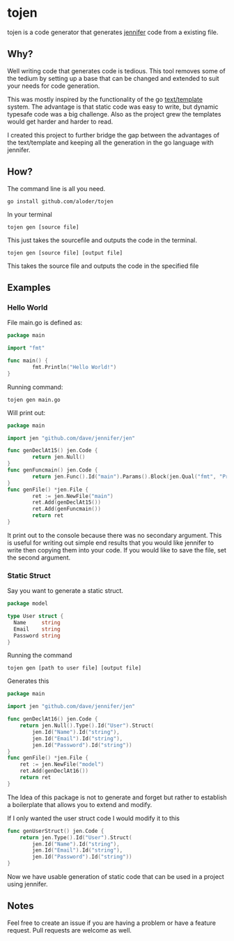 tojen
======

tojen is a code generator that generates
[jennifer](http://www.github.com/dave/jennifer) code from a existing file.

## Why?

Well writing code that generates code is tedious. This tool removes some of the
tedium by setting up a base that can be changed and extended to suit your needs
for code generation.

This was mostly inspired by the functionality of the go [text/template](https://golang.org/pkg/text/template/) system. The advantage is that static code was easy to write, but dynamic typesafe code was a big challenge. Also as the project grew the templates would get harder and harder to read. 

I created this project to further bridge the gap between the advantages of the text/template and keeping all the generation in the go language with jennifer. 

## How?

The command line is all you need.

```
go install github.com/aloder/tojen
```
In your terminal
```
tojen gen [source file]
```
This just takes the sourcefile and outputs the code in the terminal.

```
tojen gen [source file] [output file]
```
This takes the source file and outputs the code in the specified file

## Examples

### Hello World

File main.go is defined as:

```go
package main

import "fmt"

func main() {
        fmt.Println("Hello World!")
}
```

Running command:
```
tojen gen main.go
```

Will print out:

```go
package main

import jen "github.com/dave/jennifer/jen"

func genDeclAt15() jen.Code {
        return jen.Null()
}
func genFuncmain() jen.Code {
        return jen.Func().Id("main").Params().Block(jen.Qual("fmt", "Println").Call(jen.Lit("Hello World!")))
}
func genFile() *jen.File {
        ret := jen.NewFile("main")
        ret.Add(genDeclAt15())
        ret.Add(genFuncmain())
        return ret
}
```

It print out to the console because there was no secondary argument. This is useful for writing out simple end results that you would like jennifer to write then copying them into your code. If you would like to save the file, set the second argument.

### Static Struct

Say you want to generate a static struct.

```go
package model

type User struct {
  Name     string
  Email    string
  Password string
}
```

Running the command 

```
tojen gen [path to user file] [output file]
```

Generates this
```go
package main

import jen "github.com/dave/jennifer/jen"

func genDeclAt16() jen.Code {
	return jen.Null().Type().Id("User").Struct(
		jen.Id("Name").Id("string"),
		jen.Id("Email").Id("string"),
		jen.Id("Password").Id("string"))
}
func genFile() *jen.File {
	ret := jen.NewFile("model")
	ret.Add(genDeclAt16())
	return ret
}
```

The Idea of this package is not to generate and forget but rather to establish a
boilerplate that allows you to extend and modify.

If I only wanted the user struct code I would modify it to this

```go
func genUserStruct() jen.Code {
	return jen.Type().Id("User").Struct(
		jen.Id("Name").Id("string"),
		jen.Id("Email").Id("string"),
		jen.Id("Password").Id("string"))
}
```
Now we have usable generation of static code that can be used in a project using jennifer. 

## Notes

Feel free to create an issue if you are having a problem or have a feature request. Pull requests are welcome as well.
